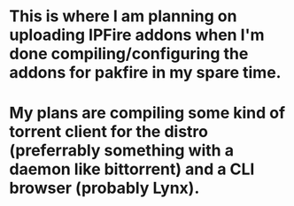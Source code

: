 # This is where I am planning on uploading IPFire addons when I'm done compiling/configuring the addons for pakfire in my spare time.

# My plans are compiling some kind of torrent client for the distro (preferrably something with a daemon like bittorrent) and a CLI browser (probably Lynx).
